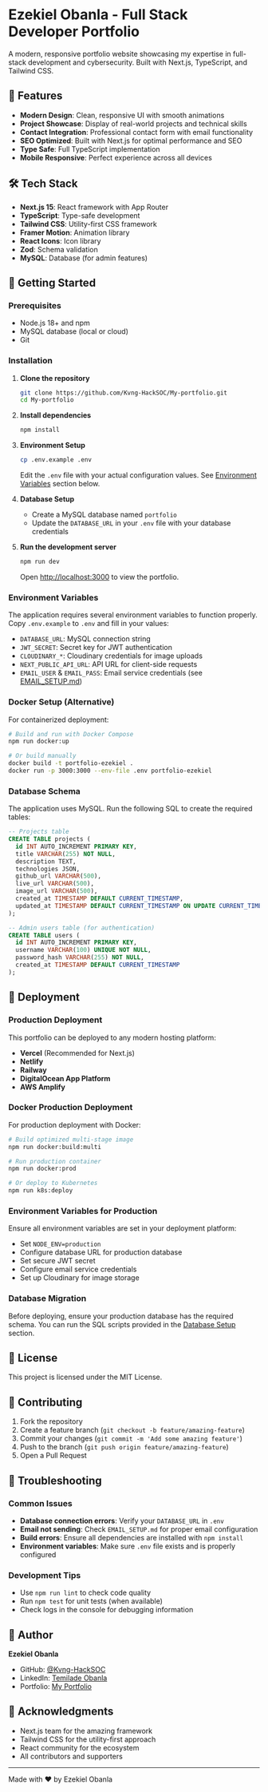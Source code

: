# Ezekiel Obanla - Full Stack Developer Portfolio

A modern, responsive portfolio website showcasing my expertise in full-stack development and cybersecurity. Built with Next.js, TypeScript, and Tailwind CSS.

## 🚀 Features

- **Modern Design**: Clean, responsive UI with smooth animations
- **Project Showcase**: Display of real-world projects and technical skills
- **Contact Integration**: Professional contact form with email functionality
- **SEO Optimized**: Built with Next.js for optimal performance and SEO
- **Type Safe**: Full TypeScript implementation
- **Mobile Responsive**: Perfect experience across all devices

## 🛠️ Tech Stack

- **Next.js 15**: React framework with App Router
- **TypeScript**: Type-safe development
- **Tailwind CSS**: Utility-first CSS framework
- **Framer Motion**: Animation library
- **React Icons**: Icon library
- **Zod**: Schema validation
- **MySQL**: Database (for admin features)

## 🚀 Getting Started

### Prerequisites

- Node.js 18+ and npm
- MySQL database (local or cloud)
- Git

### Installation

1. **Clone the repository**
   ```bash
   git clone https://github.com/Kvng-HackSOC/My-portfolio.git
   cd My-portfolio
   ```

2. **Install dependencies**
   ```bash
   npm install
   ```

3. **Environment Setup**
   ```bash
   cp .env.example .env
   ```
   Edit the `.env` file with your actual configuration values. See [Environment Variables](#environment-variables) section below.

4. **Database Setup**
   - Create a MySQL database named `portfolio`
   - Update the `DATABASE_URL` in your `.env` file with your database credentials

5. **Run the development server**
   ```bash
   npm run dev
   ```

   Open [http://localhost:3000](http://localhost:3000) to view the portfolio.

### Environment Variables

The application requires several environment variables to function properly. Copy `.env.example` to `.env` and fill in your values:

- `DATABASE_URL`: MySQL connection string
- `JWT_SECRET`: Secret key for JWT authentication
- `CLOUDINARY_*`: Cloudinary credentials for image uploads
- `NEXT_PUBLIC_API_URL`: API URL for client-side requests
- `EMAIL_USER` & `EMAIL_PASS`: Email service credentials (see [EMAIL_SETUP.md](EMAIL_SETUP.md))

### Docker Setup (Alternative)

For containerized deployment:

```bash
# Build and run with Docker Compose
npm run docker:up

# Or build manually
docker build -t portfolio-ezekiel .
docker run -p 3000:3000 --env-file .env portfolio-ezekiel
```

### Database Schema

The application uses MySQL. Run the following SQL to create the required tables:

```sql
-- Projects table
CREATE TABLE projects (
  id INT AUTO_INCREMENT PRIMARY KEY,
  title VARCHAR(255) NOT NULL,
  description TEXT,
  technologies JSON,
  github_url VARCHAR(500),
  live_url VARCHAR(500),
  image_url VARCHAR(500),
  created_at TIMESTAMP DEFAULT CURRENT_TIMESTAMP,
  updated_at TIMESTAMP DEFAULT CURRENT_TIMESTAMP ON UPDATE CURRENT_TIMESTAMP
);

-- Admin users table (for authentication)
CREATE TABLE users (
  id INT AUTO_INCREMENT PRIMARY KEY,
  username VARCHAR(100) UNIQUE NOT NULL,
  password_hash VARCHAR(255) NOT NULL,
  created_at TIMESTAMP DEFAULT CURRENT_TIMESTAMP
);
```

## 🚀 Deployment

### Production Deployment

This portfolio can be deployed to any modern hosting platform:

- **Vercel** (Recommended for Next.js)
- **Netlify**
- **Railway**
- **DigitalOcean App Platform**
- **AWS Amplify**

### Docker Production Deployment

For production deployment with Docker:

```bash
# Build optimized multi-stage image
npm run docker:build:multi

# Run production container
npm run docker:prod

# Or deploy to Kubernetes
npm run k8s:deploy
```

### Environment Variables for Production

Ensure all environment variables are set in your deployment platform:

- Set `NODE_ENV=production`
- Configure database URL for production database
- Set secure JWT secret
- Configure email service credentials
- Set up Cloudinary for image storage

### Database Migration

Before deploying, ensure your production database has the required schema. You can run the SQL scripts provided in the [Database Setup](#database-setup) section.

## 📄 License

This project is licensed under the MIT License.

## 🤝 Contributing

1. Fork the repository
2. Create a feature branch (`git checkout -b feature/amazing-feature`)
3. Commit your changes (`git commit -m 'Add some amazing feature'`)
4. Push to the branch (`git push origin feature/amazing-feature`)
5. Open a Pull Request

## 🐛 Troubleshooting

### Common Issues

- **Database connection errors**: Verify your `DATABASE_URL` in `.env`
- **Email not sending**: Check `EMAIL_SETUP.md` for proper email configuration
- **Build errors**: Ensure all dependencies are installed with `npm install`
- **Environment variables**: Make sure `.env` file exists and is properly configured

### Development Tips

- Use `npm run lint` to check code quality
- Run `npm test` for unit tests (when available)
- Check logs in the console for debugging information

## 👤 Author

**Ezekiel Obanla**
- GitHub: [@Kvng-HackSOC](https://github.com/Kvng-HackSOC)
- LinkedIn: [Temilade Obanla](https://linkedin.com/in/obanlaopeyemitemilade)
- Portfolio: [My Portfolio](https://github.com/Kvng-HackSOC/My-portfolio)

## 🙏 Acknowledgments

- Next.js team for the amazing framework
- Tailwind CSS for the utility-first approach
- React community for the ecosystem
- All contributors and supporters

---

Made with ❤️ by Ezekiel Obanla